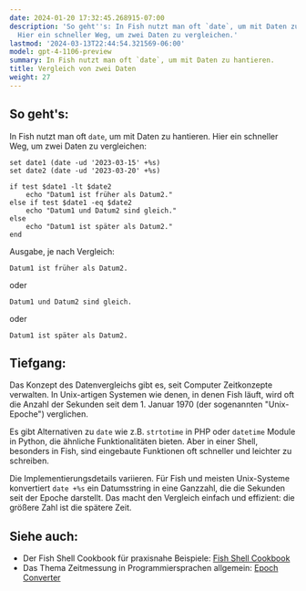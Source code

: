 ```yaml
---
date: 2024-01-20 17:32:45.268915-07:00
description: 'So geht''s: In Fish nutzt man oft `date`, um mit Daten zu hantieren.
  Hier ein schneller Weg, um zwei Daten zu vergleichen.'
lastmod: '2024-03-13T22:44:54.321569-06:00'
model: gpt-4-1106-preview
summary: In Fish nutzt man oft `date`, um mit Daten zu hantieren.
title: Vergleich von zwei Daten
weight: 27
---
```


## So geht's:
In Fish nutzt man oft `date`, um mit Daten zu hantieren. Hier ein schneller Weg, um zwei Daten zu vergleichen:

```Fish Shell
set date1 (date -ud '2023-03-15' +%s)
set date2 (date -ud '2023-03-20' +%s)

if test $date1 -lt $date2
    echo "Datum1 ist früher als Datum2."
else if test $date1 -eq $date2
    echo "Datum1 und Datum2 sind gleich."
else
    echo "Datum1 ist später als Datum2."
end
```

Ausgabe, je nach Vergleich:
```
Datum1 ist früher als Datum2.
```
oder
```
Datum1 und Datum2 sind gleich.
```
oder
```
Datum1 ist später als Datum2.
```

## Tiefgang:
Das Konzept des Datenvergleichs gibt es, seit Computer Zeitkonzepte verwalten. In Unix-artigen Systemen wie denen, in denen Fish läuft, wird oft die Anzahl der Sekunden seit dem 1. Januar 1970 (der sogenannten "Unix-Epoche") verglichen.

Es gibt Alternativen zu `date` wie z.B. `strtotime` in PHP oder `datetime` Module in Python, die ähnliche Funktionalitäten bieten. Aber in einer Shell, besonders in Fish, sind eingebaute Funktionen oft schneller und leichter zu schreiben.

Die Implementierungsdetails variieren. Für Fish und meisten Unix-Systeme konvertiert `date +%s` ein Datumsstring in eine Ganzzahl, die die Sekunden seit der Epoche darstellt. Das macht den Vergleich einfach und effizient: die größere Zahl ist die spätere Zeit.

## Siehe auch:
- Der Fish Shell Cookbook für praxisnahe Beispiele: [Fish Shell Cookbook](https://github.com/jorgebucaran/cookbook.fish)
- Das Thema Zeitmessung in Programmiersprachen allgemein: [Epoch Converter](https://www.epochconverter.com/programming/)
